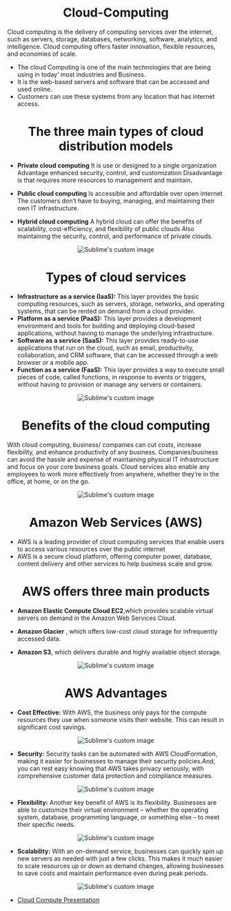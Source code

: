 <h1 align="center">Cloud-Computing </h1>
Cloud computing is the delivery of computing services over the internet, such as servers, storage, databases, networking, software, analytics, and intelligence. Cloud computing offers faster innovation, flexible resources, and economies of scale.

+ The cloud Computing is one of the main technologies that are being using in today’ most industries and Business.
+ It is   the web-based servers and software that can be accessed and used online. 
+ Customers  can use these systems from any location that has internet access.



#
<h1 align="center">The three main types of cloud distribution models </h1>

- **Private cloud computing**
It is use or designed to a single organization
Advantage enhanced security, control, and customization
Disadvantage is that requires more resources to management and maintain.

- **Public cloud computing**
Is accessible  and affordable over open internet
The customers don’t have to buying, managing, and maintaining their own IT infrastructure.

 - **Hybrid cloud computing**
 A hybrid cloud can offer the benefits of scalability, cost-efficiency, and flexibility of public clouds
Also maintaining the security, control, and performance of private clouds.


 <p align="center">
    <img src="https://github.com/luzritacco/Cloud-Computing/assets/151267325/ab1d4591-c05a-434d-b1f8-b8c21f08bf07=true" alt="Sublime's custom image" />
</p>

  
#
<h1 align="center">Types of cloud services</h1>



- **Infrastructure as a service (IaaS):** This layer provides the basic computing resources, such as servers, storage, networks, and operating systems, that can be rented on demand from a cloud provider.
- **Platform as a service (PaaS):** This layer provides a development environment and tools for building and deploying cloud-based applications, without having to manage the underlying infrastructure.
- **Software as a service (SaaS):** This layer provides ready-to-use applications that run on the cloud, such as email, productivity, collaboration, and CRM software, that can be accessed through a web browser or a mobile app.
- **Function as a service (FaaS):** This layer provides a way to execute small pieces of code, called functions, in response to events or triggers, without having to provision or manage any servers or containers.

<p align="center">
    <img src="https://github.com/luzritacco/Cloud-Computing/assets/151267325/43548b30-e380-4859-8c40-3b3b4810072b=true" alt="Sublime's custom image" />
</p>

#
<h1 align="center"> Benefits of the cloud computing</h1>

 With cloud computing, business/ companies can cut costs, increase flexibility, and enhance productivity of any business.
Companies/business can avoid the hassle and expense of maintaining physical IT infrastructure and focus on your core business goals.
 Cloud services also enable any employees to work more effectively from anywhere, whether they’re in the office, at home, or on the go.

<p align="center">
    <img src="https://github.com/luzritacco/Cloud-Computing/assets/151267325/eb9aac51-b5b4-4f05-b7ab-9cfc6ffdabb6=true" alt="Sublime's custom image" />
</p>

<h1 align="center"> Amazon Web Services (AWS)</h1>

+ AWS is a leading provider of cloud computing services that enable users to access various resources over the public internet
+ AWS is a secure cloud platform, offering computer power, database, content delivery and other services to help business scale and grow.

#
<h1 align="center"> AWS offers three main products</h1>

- **Amazon Elastic Compute Cloud EC2**,which provides scalable virtual servers on demand in the Amazon Web Services Cloud.

- **Amazon Glacier** , which offers low-cost cloud storage for infrequently accessed data.

- **Amazon S3**, which delivers durable and highly available object storage.


<p align="center">
    <img src="https://github.com/luzritacco/Cloud-Computing/assets/151267325/55bbed11-eaa7-49ca-913c-fd95c809fd66=true" alt="Sublime's custom image" />
</p>


<h1 align="center"> AWS Advantages</h1>

- **Cost Effective:** With AWS, the business only pays for the compute resources they use when someone visits their website. This can result in significant cost savings.

<p align="center">
    <img src="https://github.com/luzritacco/Cloud-Computing/assets/151267325/8dfa050f-ce43-4449-b70b-4154af8ab832=true" alt="Sublime's custom image" />
</p>


- **Security:** Security tasks can be automated with AWS CloudFormation, making it easier for businesses to manage their security policies.And, you can rest easy knowing that AWS takes privacy seriously, with comprehensive customer data protection and compliance measures.

 <p align="center">
    <img src="https://github.com/luzritacco/Cloud-Computing/assets/151267325/c704aedf-b5a4-4f74-bbfe-9ab4172922bf=true" alt="Sublime's custom image" />
</p> 
 
- **Flexibility:** Another key benefit of AWS is its flexibility.
Businesses are able to customize their virtual environment – whether the operating system, database, programming language, or something else – to meet their specific needs.

 <p align="center">
    <img src="https://github.com/luzritacco/Cloud-Computing/assets/151267325/9045d229-58c4-40a3-851d-08b8fcbe3e97=true" alt="Sublime's custom image" />
</p> 
 

- **Scalability:** With an on-demand service, businesses can quickly spin up new servers as needed with just a few clicks. This makes it much easier to scale resources up or down as demand changes, allowing businesses to save costs and maintain performance even during peak periods.

 <p align="center">
    <img src="https://github.com/luzritacco/Cloud-Computing/assets/151267325/12166ba9-ed83-4ce7-9acd-5351815e92b4=true" alt="Sublime's custom image" />
</p> 
 
 
- [Cloud Compute Presentation](https://docs.google.com/presentation/d/18y4IIE0_MIOyyHhJ97W9EF9MpE6izK1khal7IoJtvlY/edit?usp=drive_link)



